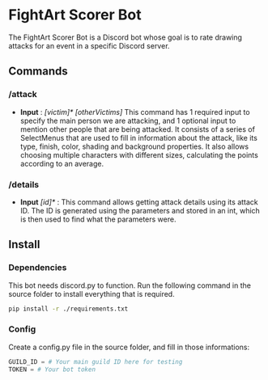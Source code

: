 # FightArt Scorer Bot

The FightArt Scorer Bot is a Discord bot whose goal is to rate drawing attacks for an event in a specific Discord server.

## Commands

### /attack

- **Input** : *[victim]\* [otherVictims]*
This command has 1 required input to specify the main person we are attacking, and 1 optional input to mention other people that are being attacked. It consists of a series of SelectMenus that are used to fill in information about the attack, like its type, finish, color, shading and background properties. It also allows choosing multiple characters with different sizes, calculating the points according to an average.

### /details

- **Input** *[id]\** :
This command allows getting attack details using its attack ID. The ID is generated using the parameters and stored in an int, which is then used to find what the parameters were.

## Install

### Dependencies

This bot needs discord.py to function. Run the following command in the source folder to install everything that is required.

```bash
pip install -r ./requirements.txt
```

### Config

Create a config.py file in the source folder, and fill in those informations:

```py
GUILD_ID = # Your main guild ID here for testing
TOKEN = # Your bot token
```
